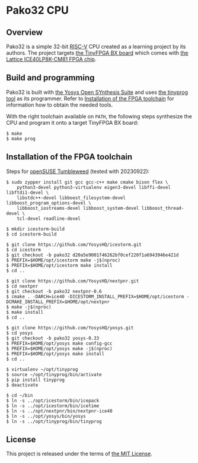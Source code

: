 # Pako32 CPU

## Overview

Pako32 is a simple 32-bit [RISC-V][RISC-V] CPU created as a learning project by
its authors. The project targets [the TinyFPGA BX board][TinyFPGA BX] which
comes with [the Lattice ICE40LP8K-CM81 FPGA chip][Lattice iCE40 LP/HX].

## Build and programming

Pako32 is built with [the Yosys Open SYnthesis Suite][YosysHQ] and uses [the
tinyprog tool][tinyprog] as its programmer. Refer to [Installation of the FPGA
toolchain](#installation-of-the-fpga-toolchain) for information how to obtain
the needed tools.

With the right toolchain available on `PATH`, the following steps synthesize the
CPU and program it onto a target TinyFPGA BX board:

```
$ make
$ make prog
```

## Installation of the FPGA toolchain

Steps for [openSUSE Tumbleweed][openSUSE Tumbleweed] (tested with 20230922):

```
$ sudo zypper install git gcc gcc-c++ make cmake bison flex \
    python3-devel python3-virtualenv eigen3-devel libffi-devel libftdi1-devel \
    libstdc++-devel libboost_filesystem-devel libboost_program_options-devel \
    libboost_iostreams-devel libboost_system-devel libboost_thread-devel \
    tcl-devel readline-devel

$ mkdir icestorm-build
$ cd icestorm-build

$ git clone https://github.com/YosysHQ/icestorm.git
$ cd icestorm
$ git checkout -b pako32 d20a5e9001f46262bf0cef220f1a6943946e421d
$ PREFIX=$HOME/opt/icestorm make -j$(nproc)
$ PREFIX=$HOME/opt/icestorm make install
$ cd ..

$ git clone https://github.com/YosysHQ/nextpnr.git
$ cd nextpnr
$ git checkout -b pako32 nextpnr-0.6
$ cmake . -DARCH=ice40 -DICESTORM_INSTALL_PREFIX=$HOME/opt/icestorm -DCMAKE_INSTALL_PREFIX=$HOME/opt/nextpnr
$ make -j$(nproc)
$ make install
$ cd ..

$ git clone https://github.com/YosysHQ/yosys.git
$ cd yosys
$ git checkout -b pako32 yosys-0.33
$ PREFIX=$HOME/opt/yosys make config-gcc
$ PREFIX=$HOME/opt/yosys make -j$(nproc)
$ PREFIX=$HOME/opt/yosys make install
$ cd ..

$ virtualenv ~/opt/tinyprog
$ source ~/opt/tinyprog/bin/activate
$ pip install tinyprog
$ deactivate

$ cd ~/bin
$ ln -s ../opt/icestorm/bin/icepack
$ ln -s ../opt/icestorm/bin/icetime
$ ln -s ../opt/nextpnr/bin/nextpnr-ice40
$ ln -s ../opt/yosys/bin/yosys
$ ln -s ../opt/tinyprog/bin/tinyprog
```

## License

This project is released under the terms of [the MIT License](COPYING).

[Lattice iCE40 LP/HX]: https://www.latticesemi.com/Products/FPGAandCPLD/iCE40
[RISC-V]: https://riscv.org/
[TinyFPGA BX]: https://www.crowdsupply.com/tinyfpga/tinyfpga-ax-bx
[YosysHQ]: https://github.com/YosysHQ
[openSUSE Tumbleweed]: https://get.opensuse.org/tumbleweed/
[tinyprog]: https://pypi.org/project/tinyprog/
